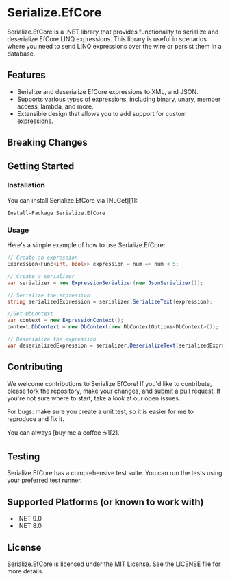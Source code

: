 # Serialize.EfCore

Serialize.EfCore is a .NET library that provides functionality to serialize and deserialize EfCore LINQ expressions.
This library is useful in scenarios where you need to send LINQ expressions over the wire or persist them in a database.

## Features

- Serialize and deserialize EfCore expressions to XML, and JSON.
- Supports various types of expressions, including binary, unary, member access, lambda, and more.
- Extensible design that allows you to add support for custom expressions.

## Breaking Changes

## Getting Started

### Installation

You can install Serialize.EfCore via [NuGet][1]:

```
Install-Package Serialize.EfCore
```

### Usage

Here's a simple example of how to use Serialize.EfCore:

```csharp
// Create an expression
Expression<Func<int, bool>> expression = num => num < 5;

// Create a serializer
var serializer = new ExpressionSerializer(new JsonSerializer());

// Serialize the expression
string serializedExpression = serializer.SerializeText(expression);

//Set DbContext
var context = new ExpressionContext();
context.DbContext = new DbContext(new DbContextOptions<DbContext>());

// Deserialize the expression
var deserializedExpression = serializer.DeserializeText(serializedExpression, context);
```

## Contributing

We welcome contributions to Serialize.EfCore!
If you'd like to contribute, please fork the repository, make your changes, and submit a pull request.
If you're not sure where to start, take a look at our open issues.

For bugs: make sure you create a unit test, so it is easier for me to reproduce and fix it.

You can always [buy me a coffee :coffee:][2].

## Testing

Serialize.EfCore has a comprehensive test suite. You can run the tests using your preferred test runner.

## Supported Platforms (or known to work with)

- .NET 9.0
- .NET 8.0

## License

Serialize.EfCore is licensed under the MIT License. See the LICENSE file for more details.

